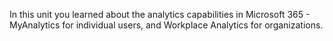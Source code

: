 In this unit you learned about the analytics capabilities in Microsoft 365 - MyAnalytics for individual users, and Workplace Analytics for organizations.